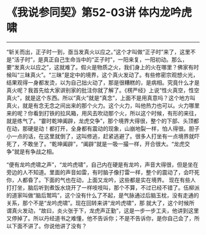 # 《我说参同契》第52-03讲 体内龙吟虎啸

------

“斩关而出，正子时一到，亟当发真火以应之。”这个才叫做“正子时”来了，这里不是“活子时”，是真正自己生命当中的“正子时”，一阳来复，一阳初动。那么，要“发真火以应之”，这就难了。假火是物质之火，我们身上的火在哪里？佛家有时候叫“三昧真火”。“三昧”是定中的境界，这个真火发动了。有些修密宗观想火光，结果观得一身都发烫，以为自己拙火动了，那是很糟糕的，是病相。究竟什么才是真火呢？我首先给大家讲别家的批注你就了解了。《楞严经》上说“性火真空，性空真火”，就是这个东西。所以“真火”就是“真念”，上面不是用真意吗？这个地方叫真火，就是有念无念之间出来的那个火力。这个火力，叫他热力也可以。火力哪里来的呢？你看到打铁的拉风箱，用风去吹动那个火，所以这个时候，有形的来往，就是练气了。“霎时乾坤阖辟，龙虎交争”，那个境界大得很，整个的下部、头顶都在动，那硬是动！都打开，全身都有震动的现象，山崩地裂一样，怕人得很。胆子小一点的话，在这里就倒了，这叫修逃，赶紧逃避了。很多人打坐有一点境界就吓死了，不敢坐了。“乾坤阖辟”，“阖辟”就是一吸一撮一样，开合很大。“龙虎交争”就是有争战之相。

“便有龙吟虎啸之声”，“龙吟虎啸”，自己内在硬是有龙吟，声音大得很，但是坐在旁边的人不知道。里面的声音如雷，有时脑子像打雷一样，整个的震动了，会吓死你，人都昏了。下面的气也在动，上面又龙吟，这些都是实在境界。 现在有些人打打坐，脑后听到煮饭水烧开了一样吱吱叫，那个不算，不过已经不错了。伍柳派的道家叫做“脑后鹫鸣”，这个没有什么了不起，是气脉通过后脑玉枕，没有走通的关系，那个不是“龙吟虎啸”。现在回转来讲“龙吟虎啸”，那 就大了，这个时候所谓真火发动，“故曰，炎火张于下，龙虎声正勤”，这是一步一步工夫，他讲到这里又停掉了。所以丹经道书之难懂，他不告诉你；不是不告诉你，是你自己会了，所以下面不讲了。你说他讲了没有？
